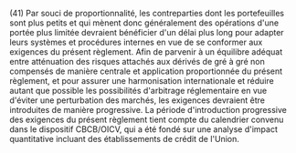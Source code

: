 (41) Par souci de proportionnalité, les contreparties dont les portefeuilles sont plus petits et qui mènent donc généralement des opérations d'une portée plus limitée devraient bénéficier d'un délai plus long pour adapter leurs systèmes et procédures internes en vue de se conformer aux exigences du présent règlement. Afin de parvenir à un équilibre adéquat entre atténuation des risques attachés aux dérivés de gré à gré non compensés de manière centrale et application proportionnée du présent règlement, et pour assurer une harmonisation internationale et réduire autant que possible les possibilités d'arbitrage réglementaire en vue d'éviter une perturbation des marchés, les exigences devraient être introduites de manière progressive. La période d'introduction progressive des exigences du présent règlement tient compte du calendrier convenu dans le dispositif CBCB/OICV, qui a été fondé sur une analyse d'impact quantitative incluant des établissements de crédit de l'Union.